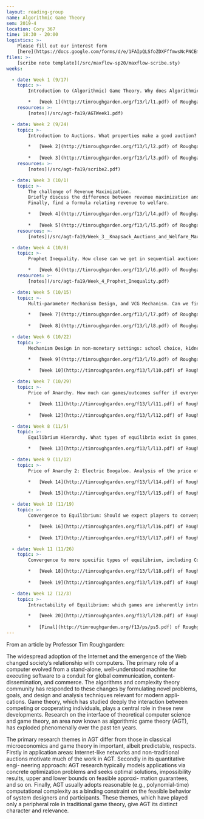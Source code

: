 ```yaml
---
layout: reading-group
name: Algorithmic Game Theory
sem: 2019-4
location: Cory 367
time: 18:30 - 20:00
logistics: >-
    Please fill out our interest form 
    [here](https://docs.google.com/forms/d/e/1FAIpQLSfoZDXFffmwsNcPNCEm7Ip3hFTeZcyJBn2OHF67GrowzCxD_Q/viewform) if you would like to join this reading group
files: >- 
    [scribe note template](/src/maxflow-sp20/maxflow-scribe.sty)
weeks:

  - date: Week 1 (9/17)
    topic: >-
        Introduction to (Algorithmic) Game Theory. Why does Algorithmic Game Theory Matter?

        *   [Week 1](http://timroughgarden.org/f13/l/l1.pdf) of Roughgarden’s AGT.
    resources: >-
        [notes](/src/agt-fa19/AGTWeek1.pdf) 

  - date: Week 2 (9/24)
    topic: >-
        Introduction to Auctions. What properties make a good auction? Vickrey, Sponsored Search, and Myerson’s Lemma.

        *   [Week 2](http://timroughgarden.org/f13/l/l2.pdf) of Roughgarden’s AGT.
  
        *   [Week 3](http://timroughgarden.org/f13/l/l3.pdf) of Roughgarden’s AGT.
    resources: >-
        [notes](/src/agt-fa19/scribe2.pdf) 

  - date: Week 3 (10/1)
    topic: >-
        The challenge of Revenue Maximization. 
        Briefly discuss the difference between revenue maximization and welfare maximization, then talk about the revelation principle. 
        Finally, find a formula relating revenue to welfare.

        *   [Week 4](http://timroughgarden.org/f13/l/l4.pdf) of Roughgarden’s AGT (briefly).
        
        *   [Week 5](http://timroughgarden.org/f13/l/l5.pdf) of Roughgarden’s AGT.
    resources: >-
        [notes](/src/agt-fa19/Week_3__Knapsack_Auctions_and_Welfare_Maximization__agt_f19_.pdf) 

  - date: Week 4 (10/8)
    topic: >-
        Prophet Inequality. How close can we get in sequential auctions to oracle optimality? Discuss interesting single-item auctions with Prophet Inequality, and introduce Bulow-Klemperer. Find interesting problems from psets online to discuss.

        *   [Week 6](http://timroughgarden.org/f13/l/l6.pdf) of Roughgarden’s AGT.
    resources: >- 
        [notes](/src/agt-fa19/Week_4_Prophet_Inequality.pdf) 

  - date: Week 5 (10/15)
    topic: >-
        Multi-parameter Mechanism Design, and VCG Mechanism. Can we find desirable auctions when demand is multi-parametered? Using VCG, we look at Combinatorial Auctions.

        *   [Week 7](http://timroughgarden.org/f13/l/l7.pdf) of Roughgarden’s AGT.
        
        *   [Week 8](http://timroughgarden.org/f13/l/l8.pdf) of Roughgarden’s AGT.

  - date: Week 6 (10/22)
    topic: >-
        Mechanism Design in non-monetary settings: school choice, kidney exchange, stable matching, etc. Briefly, we discuss the Clinching Auction.

        *   [Week 9](http://timroughgarden.org/f13/l/l9.pdf) of Roughgarden’s AGT.
        
        *   [Week 10](http://timroughgarden.org/f13/l/l10.pdf) of Roughgarden’s AGT.

  - date: Week 7 (10/29)
    topic: >-
        Price of Anarchy. How much can games/outcomes suffer if everyone decides to act selfishly instead of working together? We revisit Braess’ Paradox, and find tighter bounds on the Price of Anarchy. We introduce the Atomic Selfish Routing game.

        *   [Week 11](http://timroughgarden.org/f13/l/l11.pdf) of Roughgarden’s AGT.
        
        *   [Week 12](http://timroughgarden.org/f13/l/l12.pdf) of Roughgarden’s AGT.

  - date: Week 8 (11/5)
    topic: >-
        Equilibrium Hierarchy. What types of equilibria exist in games, and how can we think about them? Find interesting problems from psets online to discuss.

        *   [Week 13](http://timroughgarden.org/f13/l/l13.pdf) of Roughgarden’s AGT.

  - date: Week 9 (11/12)
    topic: >-
        Price of Anarchy 2: Electric Boogaloo. Analysis of the price of different forms of equilibria.

        *   [Week 14](http://timroughgarden.org/f13/l/l14.pdf) of Roughgarden’s AGT.
        
        *   [Week 15](http://timroughgarden.org/f13/l/l15.pdf) of Roughgarden’s AGT.

  - date: Week 10 (11/19)
    topic: >-
        Convergence to Equilibrium: Should we expect players to converge towards an equilibrium? How quickly? Under what circumstances? Lecture 17 is on the Experts algorithm, but we won’t discuss it much because it’s covered in CS 170.

        *   [Week 16](http://timroughgarden.org/f13/l/l16.pdf) of Roughgarden’s AGT.
        
        *   [Week 17](http://timroughgarden.org/f13/l/l17.pdf) of Roughgarden’s AGT.

  - date: Week 11 (11/26)
    topic: >-
        Convergence to more specific types of equilibrium, including Correlated Equilibrium and Mixed Nash Equilibrium. We’ll look at Minimax, Max Cut, and Congestion problems.

        *   [Week 18](http://timroughgarden.org/f13/l/l18.pdf) of Roughgarden’s AGT.
        
        *   [Week 19](http://timroughgarden.org/f13/l/l19.pdf) of Roughgarden’s AGT.

  - date: Week 12 (12/3)
    topic: >-
        Intractability of Equilibrium: which games are inherently intractable in terms of finding equilibria? Wrapup, with look at take-home final.

        *   [Week 20](http://timroughgarden.org/f13/l/l20.pdf) of Roughgarden’s AGT.
        
        *   [Final](http://timroughgarden.org/f13/ps/ps5.pdf) of Roughgarden’s AGT.
---
```


From an article by Professor Tim Roughgarden:

The widespread adoption of the Internet and the emergence of the Web changed society’s relationship with computers. 
The primary role of a computer evolved from a stand-alone, well-understood machine for executing software to a conduit for global communication, content-dissemination, and commerce. 
The algorithms and complexity theory community has responded to these changes by formulating novel problems, goals, and design and analysis techniques relevant for modern appli- cations. 
Game theory, which has studied deeply the interaction between competing or cooperating individuals, plays a central role in these new developments. 
Research on the interface of theoretical computer science and game theory, an area now known as algorithmic game theory (AGT), has exploded phenomenally over the past ten years.

The primary research themes in AGT differ from those in classical microeconomics and game theory in important, albeit predictable, respects. 
Firstly in application areas: Internet-like networks and non-traditional auctions motivate much of the work in AGT. 
Secondly in its quantitative engi- neering approach: AGT research typically models applications via concrete optimization problems and seeks optimal solutions, impossibility results, upper and lower bounds on feasible approxi- mation guarantees, and so on. 
Finally, AGT usually adopts reasonable (e.g., polynomial-time) computational complexity as a binding constraint on the feasible behavior of system designers and participants. 
These themes, which have played only a peripheral role in traditional game theory, give AGT its distinct character and relevance.
